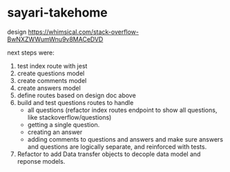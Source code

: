 # sayari-takehome

design
https://whimsical.com/stack-overflow-BwNXZWWumWnu9v8MACeDVD

next steps were:
1. test index route with jest
2. create questions model
3. create comments model
4. create answers model
5. define routes based on design doc above
6. build and test questions routes to handle
    - all questions (refactor index routes endpoint to show all questions, like stackoverflow/questions)
    - getting a single question.
    - creating an answer
    - adding comments to questions and answers and make sure answers and questions are logically separate, and reinforced with tests.
7. Refactor to add Data transfer objects to decople data model and reponse models.